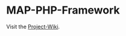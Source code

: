 MAP-PHP-Framework
=================

Visit the [Project-Wiki](https://github.com/mpiontkowski/map/wiki).
